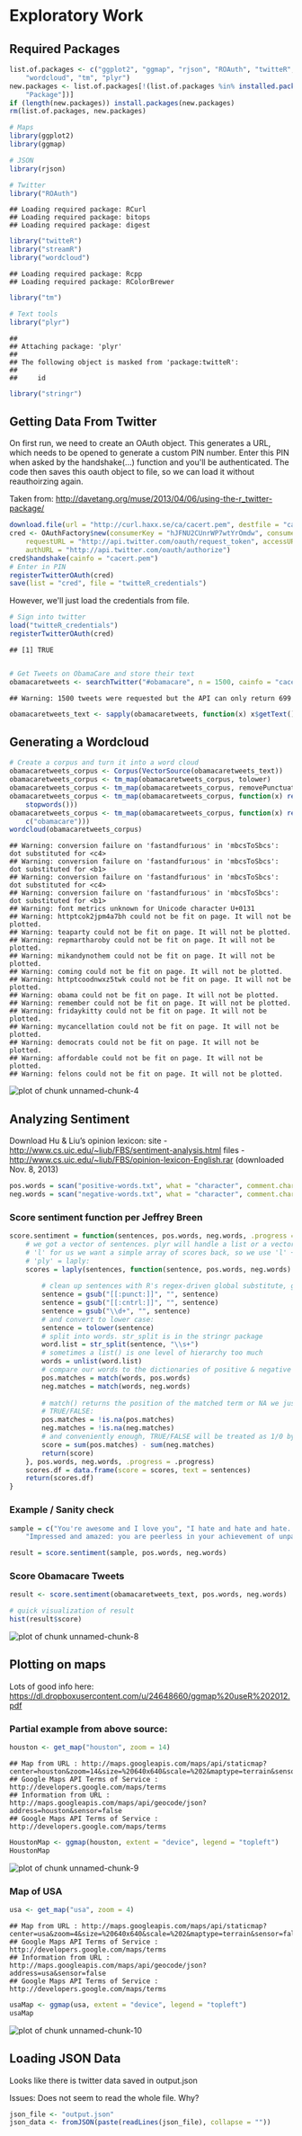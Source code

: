 Exploratory Work
================

Required Packages
-----------------


```r
list.of.packages <- c("ggplot2", "ggmap", "rjson", "ROAuth", "twitteR", "streamR", 
    "wordcloud", "tm", "plyr")
new.packages <- list.of.packages[!(list.of.packages %in% installed.packages()[, 
    "Package"])]
if (length(new.packages)) install.packages(new.packages)
rm(list.of.packages, new.packages)

# Maps
library(ggplot2)
library(ggmap)

# JSON
library(rjson)

# Twitter
library("ROAuth")
```

```
## Loading required package: RCurl
## Loading required package: bitops
## Loading required package: digest
```

```r
library("twitteR")
library("streamR")
library("wordcloud")
```

```
## Loading required package: Rcpp
## Loading required package: RColorBrewer
```

```r
library("tm")

# Text tools
library("plyr")
```

```
## 
## Attaching package: 'plyr'
## 
## The following object is masked from 'package:twitteR':
## 
##     id
```

```r
library("stringr")
```



Getting Data From Twitter
-------------------------

On first run, we need to create an OAuth object. This generates a URL, which needs to be opened to generate a custom PIN number. Enter this PIN when asked by the handshake(...) function and you'll be authenticated. The code then saves this oauth object to file, so we can load it without reauthoirzing again.

Taken from: http://davetang.org/muse/2013/04/06/using-the-r_twitter-package/


```r
download.file(url = "http://curl.haxx.se/ca/cacert.pem", destfile = "cacert.pem")
cred <- OAuthFactory$new(consumerKey = "hJFNU2CUnrWP7wtYrOmdw", consumerSecret = "mYpRIVG92xbk58rFg1UDwGH4xKryWpgyz3obaqDVqM", 
    requestURL = "http://api.twitter.com/oauth/request_token", accessURL = "http://api.twitter.com/oauth/access_token", 
    authURL = "http://api.twitter.com/oauth/authorize")
cred$handshake(cainfo = "cacert.pem")
# Enter in PIN
registerTwitterOAuth(cred)
save(list = "cred", file = "twitteR_credentials")
```


However, we'll just load the credentials from file.


```r
# Sign into twitter
load("twitteR_credentials")
registerTwitterOAuth(cred)
```

```
## [1] TRUE
```

```r

# Get Tweets on ObamaCare and store their text
obamacaretweets <- searchTwitter("#obamacare", n = 1500, cainfo = "cacert.pem")
```

```
## Warning: 1500 tweets were requested but the API can only return 699
```

```r
obamacaretweets_text <- sapply(obamacaretweets, function(x) x$getText())
```


Generating a Wordcloud
----------------------


```r
# Create a corpus and turn it into a word cloud
obamacaretweets_corpus <- Corpus(VectorSource(obamacaretweets_text))
obamacaretweets_corpus <- tm_map(obamacaretweets_corpus, tolower)
obamacaretweets_corpus <- tm_map(obamacaretweets_corpus, removePunctuation)
obamacaretweets_corpus <- tm_map(obamacaretweets_corpus, function(x) removeWords(x, 
    stopwords()))
obamacaretweets_corpus <- tm_map(obamacaretweets_corpus, function(x) removeWords(x, 
    c("obamacare")))
wordcloud(obamacaretweets_corpus)
```

```
## Warning: conversion failure on 'fastandfurıous' in 'mbcsToSbcs': dot substituted for <c4>
## Warning: conversion failure on 'fastandfurıous' in 'mbcsToSbcs': dot substituted for <b1>
## Warning: conversion failure on 'fastandfurıous' in 'mbcsToSbcs': dot substituted for <c4>
## Warning: conversion failure on 'fastandfurıous' in 'mbcsToSbcs': dot substituted for <b1>
## Warning: font metrics unknown for Unicode character U+0131
## Warning: httptcok2jpm4a7bh could not be fit on page. It will not be plotted.
## Warning: teaparty could not be fit on page. It will not be plotted.
## Warning: repmartharoby could not be fit on page. It will not be plotted.
## Warning: mikandynothem could not be fit on page. It will not be plotted.
## Warning: coming could not be fit on page. It will not be plotted.
## Warning: httptcoodnwxz5twk could not be fit on page. It will not be plotted.
## Warning: obama could not be fit on page. It will not be plotted.
## Warning: remember could not be fit on page. It will not be plotted.
## Warning: fridaykitty could not be fit on page. It will not be plotted.
## Warning: mycancellation could not be fit on page. It will not be plotted.
## Warning: democrats could not be fit on page. It will not be plotted.
## Warning: affordable could not be fit on page. It will not be plotted.
## Warning: felons could not be fit on page. It will not be plotted.
```

![plot of chunk unnamed-chunk-4](figure/unnamed-chunk-4.png) 


Analyzing Sentiment
-------------------

Download Hu & Liu’s opinion lexicon:
site - http://www.cs.uic.edu/~liub/FBS/sentiment-analysis.html
files - http://www.cs.uic.edu/~liub/FBS/opinion-lexicon-English.rar (downloaded Nov. 8, 2013)


```r
pos.words = scan("positive-words.txt", what = "character", comment.char = ";")
neg.words = scan("negative-words.txt", what = "character", comment.char = ";")
```


### Score sentiment function per Jeffrey Breen


```r
score.sentiment = function(sentences, pos.words, neg.words, .progress = "none") {
    # we got a vector of sentences. plyr will handle a list or a vector as an
    # 'l' for us we want a simple array of scores back, so we use 'l' + 'a' +
    # 'ply' = laply:
    scores = laply(sentences, function(sentence, pos.words, neg.words) {
        
        # clean up sentences with R's regex-driven global substitute, gsub():
        sentence = gsub("[[:punct:]]", "", sentence)
        sentence = gsub("[[:cntrl:]]", "", sentence)
        sentence = gsub("\\d+", "", sentence)
        # and convert to lower case:
        sentence = tolower(sentence)
        # split into words. str_split is in the stringr package
        word.list = str_split(sentence, "\\s+")
        # sometimes a list() is one level of hierarchy too much
        words = unlist(word.list)
        # compare our words to the dictionaries of positive & negative terms
        pos.matches = match(words, pos.words)
        neg.matches = match(words, neg.words)
        
        # match() returns the position of the matched term or NA we just want a
        # TRUE/FALSE:
        pos.matches = !is.na(pos.matches)
        neg.matches = !is.na(neg.matches)
        # and conveniently enough, TRUE/FALSE will be treated as 1/0 by sum():
        score = sum(pos.matches) - sum(neg.matches)
        return(score)
    }, pos.words, neg.words, .progress = .progress)
    scores.df = data.frame(score = scores, text = sentences)
    return(scores.df)
}
```


### Example / Sanity check


```r
sample = c("You're awesome and I love you", "I hate and hate and hate. So angry. Die!", 
    "Impressed and amazed: you are peerless in your achievement of unparalleled mediocrity.")

result = score.sentiment(sample, pos.words, neg.words)

```


### Score Obamacare Tweets


```r
result <- score.sentiment(obamacaretweets_text, pos.words, neg.words)

# quick visualization of result
hist(result$score)
```

![plot of chunk unnamed-chunk-8](figure/unnamed-chunk-8.png) 



Plotting on maps
----------------

Lots of good info here: https://dl.dropboxusercontent.com/u/24648660/ggmap%20useR%202012.pdf

### Partial example from above source:


```r
houston <- get_map("houston", zoom = 14)
```

```
## Map from URL : http://maps.googleapis.com/maps/api/staticmap?center=houston&zoom=14&size=%20640x640&scale=%202&maptype=terrain&sensor=false
## Google Maps API Terms of Service : http://developers.google.com/maps/terms
## Information from URL : http://maps.googleapis.com/maps/api/geocode/json?address=houston&sensor=false
## Google Maps API Terms of Service : http://developers.google.com/maps/terms
```

```r
HoustonMap <- ggmap(houston, extent = "device", legend = "topleft")
HoustonMap
```

![plot of chunk unnamed-chunk-9](figure/unnamed-chunk-9.png) 


### Map of USA


```r
usa <- get_map("usa", zoom = 4)
```

```
## Map from URL : http://maps.googleapis.com/maps/api/staticmap?center=usa&zoom=4&size=%20640x640&scale=%202&maptype=terrain&sensor=false
## Google Maps API Terms of Service : http://developers.google.com/maps/terms
## Information from URL : http://maps.googleapis.com/maps/api/geocode/json?address=usa&sensor=false
## Google Maps API Terms of Service : http://developers.google.com/maps/terms
```

```r
usaMap <- ggmap(usa, extent = "device", legend = "topleft")
usaMap
```

![plot of chunk unnamed-chunk-10](figure/unnamed-chunk-10.png) 


Loading JSON Data
-----------------

Looks like there is twitter data saved in output.json

Issues:
Does not seem to read the whole file. Why?


```r
json_file <- "output.json"
json_data <- fromJSON(paste(readLines(json_file), collapse = ""))
```


